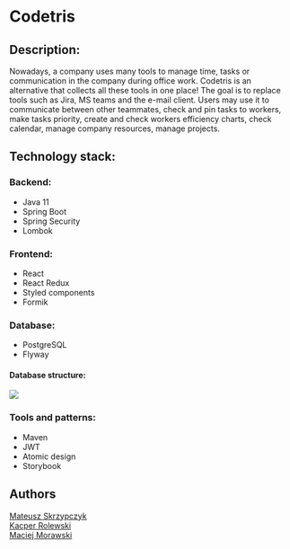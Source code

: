 <h1>Codetris</h1>

<h2>Description:</h2>
<p>Nowadays, a company uses many tools to manage time, tasks or communication in the company during office work. Codetris is an alternative that collects all these tools in one place! The goal is to replace tools such as Jira, MS teams and the e-mail client. Users may use it to communicate between other teammates, check and pin tasks to workers, make tasks priority, create and check workers efficiency charts, check calendar, manage company resources, manage projects.</p>

<h2>Technology stack:</h2>
<h3>Backend:</h3>
<ul>
  <li>Java 11</li>
  <li>Spring Boot</li>
  <li>Spring Security</li>
  <li>Lombok</li>
</ul>
  
<h3>Frontend:</h3>
<ul>
  <li>React</li>
  <li>React Redux</li>
  <li>Styled components</li>
  <li>Formik</li>
</ul>

<h3>Database:</h3>
<ul>
  <li>PostgreSQL</li>
  <li>Flyway</li>
</ul>
<h4>Database structure:</h4>
<img src="https://i.imgur.com/zGOMNEg.png"/>

<h3>Tools and patterns:</h3>
<ul>
  <li>Maven</li>
  <li>JWT</li>
  <li>Atomic design</li>
  <li>Storybook</li>
</ul>

<h2>Authors</h2>
<a href="https://github.com/Fellway">Mateusz Skrzypczyk</a></br>
<a href="https://github.com/1KAER1">Kacper Rolewski</a></br>
<a href="https://github.com/MacMarMor">Maciej Morawski</a></br>
